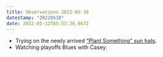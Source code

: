 ```yaml
---
title: Observations 2022-05-10
datestamp: "20220510"
date: 2022-05-12T05:53:30.947Z
---
```

- Trying on the newly arrived [“Plant Something” sun hats](https://spoonsgeneralstore.com/products/sun-hat).
- Watching playoffs Blues with Casey.